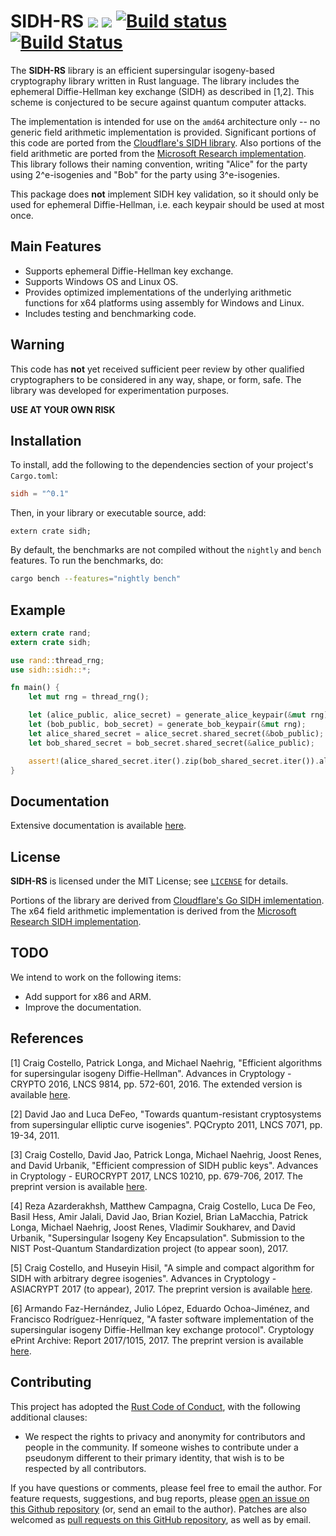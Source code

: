 # SIDH-RS [![](https://img.shields.io/crates/v/sidh.svg)](https://crates.io/crates/sidh) [![](https://docs.rs/sidh/badge.svg)](https://docs.rs/sidh/) [![Build status](https://ci.appveyor.com/api/projects/status/5wq05566l8dgn4y2/branch/master?svg=true)](https://ci.appveyor.com/project/etairi/sidh-rs/branch/master) [![Build Status](https://travis-ci.org/etairi/sidh-rs.svg?branch=master)](https://travis-ci.org/etairi/sidh-rs)

The **SIDH-RS** library is an efficient supersingular isogeny-based cryptography library written in Rust language. The library includes the ephemeral Diffie-Hellman key exchange (SIDH) as described in [1,2]. This scheme is conjectured to be secure against quantum computer attacks.

The implementation is intended for use on the `amd64` architecture only -- no
generic field arithmetic implementation is provided. Significant portions of this code are ported from the [Cloudflare's SIDH library](https://github.com/cloudflare/p751sidh). Also portions of the field arithmetic are ported from the [Microsoft Research implementation](https://github.com/Microsoft/PQCrypto-SIDH). This library follows their naming convention, writing "Alice" for the party
using 2^e-isogenies and "Bob" for the party using 3^e-isogenies.

This package does **not** implement SIDH key validation, so it should only be
used for ephemeral Diffie-Hellman, i.e. each keypair should be used at most once.

## Main Features

- Supports ephemeral Diffie-Hellman key exchange.
- Supports Windows OS and Linux OS.      
- Provides optimized implementations of the underlying arithmetic functions for x64 platforms using assembly for Windows and Linux. 
- Includes testing and benchmarking code.

## Warning

This code has **not** yet received sufficient peer review by other qualified
cryptographers to be considered in any way, shape, or form, safe. The library was developed for experimentation purposes.

**USE AT YOUR OWN RISK**

## Installation

To install, add the following to the dependencies section of your project's `Cargo.toml`:

```toml
sidh = "^0.1"
```

Then, in your library or executable source, add:

    extern crate sidh;

By default, the benchmarks are not compiled without the `nightly` and `bench` features. To run the benchmarks, do:

```sh
cargo bench --features="nightly bench"
```

## Example

```rust
extern crate rand;
extern crate sidh;

use rand::thread_rng;
use sidh::sidh::*;

fn main() {
    let mut rng = thread_rng();

    let (alice_public, alice_secret) = generate_alice_keypair(&mut rng);
    let (bob_public, bob_secret) = generate_bob_keypair(&mut rng);
    let alice_shared_secret = alice_secret.shared_secret(&bob_public);
    let bob_shared_secret = bob_secret.shared_secret(&alice_public);

    assert!(alice_shared_secret.iter().zip(bob_shared_secret.iter()).all(|(a, b)| a == b));
}
```

## Documentation

Extensive documentation is available [here](https://docs.rs/sidh).

## License

**SIDH-RS** is licensed under the MIT License; see [`LICENSE`](LICENSE) for details.

Portions of the library are derived from [Cloudflare's Go SIDH imlementation](https://github.com/cloudflare/p751sidh). The x64 field arithmetic implementation is derived from the [Microsoft Research SIDH implementation](https://github.com/Microsoft/PQCrypto-SIDH).

## TODO

We intend to work on the following items:

* Add support for x86 and ARM.
* Improve the documentation.


## References

[1]  Craig Costello, Patrick Longa, and Michael Naehrig, "Efficient algorithms for supersingular isogeny Diffie-Hellman". Advances in Cryptology - CRYPTO 2016, LNCS 9814, pp. 572-601, 2016. 
The extended version is available [here](http://eprint.iacr.org/2016/413). 

[2]  David Jao and Luca DeFeo, "Towards quantum-resistant cryptosystems from supersingular elliptic curve isogenies". PQCrypto 2011, LNCS 7071, pp. 19-34, 2011. 

[3]  Craig Costello, David Jao, Patrick Longa, Michael Naehrig, Joost Renes, and David Urbanik, "Efficient compression of SIDH public keys". Advances in Cryptology - EUROCRYPT 2017, LNCS 10210, pp. 679-706, 2017. 
The preprint version is available [here](http://eprint.iacr.org/2016/963).

[4]   Reza Azarderakhsh, Matthew Campagna, Craig Costello, Luca De Feo, Basil Hess, Amir Jalali, David Jao, Brian Koziel, Brian LaMacchia, Patrick Longa, Michael Naehrig, Joost Renes, Vladimir Soukharev, and David Urbanik, "Supersingular Isogeny Key Encapsulation". Submission to the NIST Post-Quantum Standardization project (to appear soon), 2017.  

[5]  Craig Costello, and Huseyin Hisil, "A simple and compact algorithm for SIDH with arbitrary degree isogenies". Advances in Cryptology - ASIACRYPT 2017 (to appear), 2017. 
The preprint version is available [here](https://eprint.iacr.org/2017/504). 

[6]  Armando Faz-Hernández, Julio López, Eduardo Ochoa-Jiménez, and Francisco Rodríguez-Henríquez, "A faster software implementation of the supersingular isogeny Diffie-Hellman key exchange protocol". Cryptology ePrint Archive: Report 2017/1015, 2017. 
The preprint version is available [here](https://eprint.iacr.org/2017/1015). 

## Contributing

This project has adopted the [Rust Code of Conduct](http://www.rust-lang.org/conduct.html),
with the following additional clauses:

* We respect the rights to privacy and anonymity for contributors and people in
  the community.  If someone wishes to contribute under a pseudonym different to
  their primary identity, that wish is to be respected by all contributors. 


If you have questions or comments, please feel free to email the author. For feature requests, suggestions, and bug reports, please [open an issue on this Github repository](https://github.com/etairi/sidh-rs/issues) (or, send an email to the author). Patches are also welcomed as [pull requests on this GitHub repository](https://github.com/etairi/sidh-rs/pulls), as well as by
email.
